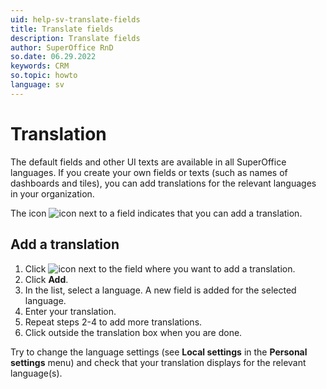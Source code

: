 ```yaml
---
uid: help-sv-translate-fields
title: Translate fields
description: Translate fields
author: SuperOffice RnD
so.date: 06.29.2022
keywords: CRM
so.topic: howto
language: sv
---
```


# Translation

The default fields and other UI texts are available in all SuperOffice languages. If you create your own fields or texts (such as names of dashboards and tiles), you can add translations for the relevant languages in your organization.

The icon ![icon][img1] next to a field indicates that you can add a translation.

## Add a translation

1. Click ![icon][img1] next to the field where you want to add a translation.
2. Click **Add**.
3. In the list, select a language. A new field is added for the selected language.
4. Enter your translation.
5. Repeat steps 2-4 to add more translations.
6. Click outside the translation box when you are done.

Try to change the language settings (see **Local settings** in the **Personal settings** menu) and check that your translation displays for the relevant language(s).

<!-- Referenced links -->

<!-- Referenced images -->
[img1]: ../../../../common/icons/az.png

